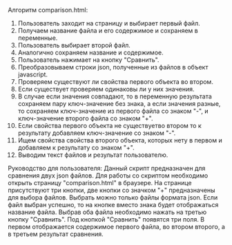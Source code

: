Алгоритм comparison.html:
1. Пользователь заходит на страницу и выбирает первый файл.
2. Получаем название файла и его содержимое и сохраняем в переменные.
3. Пользователь выбирает второй файл.
4. Аналогично сохраняем название и содержимое.
5. Пользователь нажимает на кнопку "Сравнить".
6. Преобразовываем строки json, полученные из файлов в объект javascript.
7. Проверяем существуют ли свойства первого объекта во втором.
8. Если существует проверяем одинаковы ли у них значения. 
9. В случае если значения совпадают, то в переменную результата сохраняем пару ключ-значение без знака,
  а если значения разные, то сохраняем ключ-значение из первого файла со знаком "-",
  и ключ-значение второго файла со знаком "+".
10. Если свойства первого объекта не существуетво втором то к результату добавляем ключ-значение со знаком "-".
11. Ищем свойства свойства второго объекта, которых нету в первом и добавляем к результату со знаком "+".
12. Выводим текст файлов и результат пользователю.

Руководство для пользователя:
Данный скрипт предназначен для сравнения двух json файлов.
Для работы со скриптом необходимо открыть страницу "comparison.html" в браузере. 
На странице присутствуют три кнопки, две кнопки со значком "+" предназначены для выбора файлов.
Выбрать можно только файлы формата json.
Если файл выбран успешно, то на кнопке вместо знака будет отображаться название файла.
Выбрав оба файла необходимо нажать на третью кнопку "Сравнить".
Под кнопкой "Сравнить" появятся три поля. 
В первом отображается содержимое первого файла, во втором второго, а в третьем результат сравнения.
